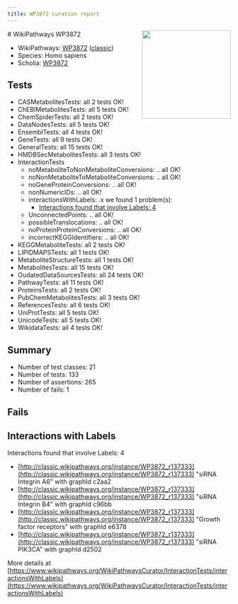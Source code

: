 ```yaml
---
title: WP3872 curation report
---
```


<img style="float: right; width: 200px" src="https://upload.wikimedia.org/wikipedia/commons/thumb/8/83/Wplogo_with_text_500.png/640px-Wplogo_with_text_500.png" />
# WikiPathways WP3872

* WikiPathways: [WP3872](https://wikipathways.org/pathways/WP3872) ([classic](https://classic.wikipathways.org/instance/WP3872))
* Species: Homo sapiens
* Scholia: [WP3872](https://scholia.toolforge.org/wikipathways/WP3872)
## Tests
* CASMetabolitesTests: all 2 tests OK!
* ChEBIMetabolitesTests: all 5 tests OK!
* ChemSpiderTests: all 2 tests OK!
* DataNodesTests: all 5 tests OK!
* EnsemblTests: all 4 tests OK!
* GeneTests: all 9 tests OK!
* GeneralTests: all 15 tests OK!
* HMDBSecMetabolitesTests: all 3 tests OK!
* InteractionTests
    * noMetaboliteToNonMetaboliteConversions: .. all OK!
    * noNonMetaboliteToMetaboliteConversions: .. all OK!
    * noGeneProteinConversions: .. all OK!
    * nonNumericIDs: .. all OK!
    * interactionsWithLabels: .x we found 1 problem(s):
        * [Interactions found that involve Labels: 4](#630d267b)
    * UnconnectedPoints: .. all OK!
    * possibleTranslocations: .. all OK!
    * noProteinProteinConversions: .. all OK!
    * incorrectKEGGIdentifiers: .. all OK!
* KEGGMetaboliteTests: all 2 tests OK!
* LIPIDMAPSTests: all 1 tests OK!
* MetaboliteStructureTests: all 1 tests OK!
* MetabolitesTests: all 15 tests OK!
* OudatedDataSourcesTests: all 24 tests OK!
* PathwayTests: all 11 tests OK!
* ProteinsTests: all 2 tests OK!
* PubChemMetabolitesTests: all 3 tests OK!
* ReferencesTests: all 6 tests OK!
* UniProtTests: all 5 tests OK!
* UnicodeTests: all 5 tests OK!
* WikidataTests: all 4 tests OK!


## Summary

* Number of test classes: 21
* Number of tests: 133
* Number of assertions: 265
* Number of fails: 1

## Fails

<a name="630d267b" />

## Interactions with Labels

Interactions found that involve Labels: 4

* [http://classic.wikipathways.org/instance/WP3872_r137333](http://classic.wikipathways.org/instance/WP3872_r137333) "siRNA Integrin A6" with graphId c2aa2
* [http://classic.wikipathways.org/instance/WP3872_r137333](http://classic.wikipathways.org/instance/WP3872_r137333) "siRNA Integrin B4" with graphId c96bb
* [http://classic.wikipathways.org/instance/WP3872_r137333](http://classic.wikipathways.org/instance/WP3872_r137333) "Growth factor receptors" with graphId e6378
* [http://classic.wikipathways.org/instance/WP3872_r137333](http://classic.wikipathways.org/instance/WP3872_r137333) "siRNA PIK3CA" with graphId d2502


More details at [https://www.wikipathways.org/WikiPathwaysCurator/InteractionTests/interactionsWithLabels](https://www.wikipathways.org/WikiPathwaysCurator/InteractionTests/interactionsWithLabels)

